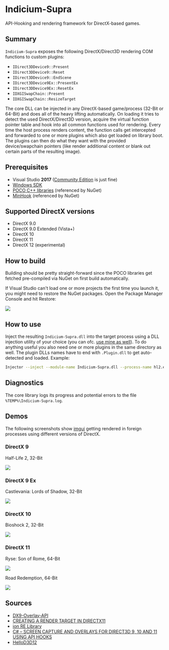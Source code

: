 # Indicium-Supra

API-Hooking and rendering framework for DirectX-based games.

## Summary
`Indicium-Supra` exposes the following DirectX/Direct3D rendering COM functions to custom plugins:
 * `IDirect3DDevice9::Present`
 * `IDirect3DDevice9::Reset`
 * `IDirect3DDevice9::EndScene`
 * `IDirect3DDevice9Ex::PresentEx`
 * `IDirect3DDevice9Ex::ResetEx`
 * `IDXGISwapChain::Present`
 * `IDXGISwapChain::ResizeTarget`

The core DLL can be injected in any DirectX-based game/process (32-Bit or 64-Bit) and does all of the heavy lifting automatically. On loading it tries to detect the used DirectX/Direct3D version, acquire the virtual function pointer table and hook into all common functions used for rendering. Every time the host process renders content, the function calls get intercepted and forwarded to one or more plugins which also get loaded on library boot. The plugins can then do what they want with the provided device/swapchain pointers (like render additional content or blank out certain parts of the resulting image).

## Prerequisites
 * Visual Studio **2017** ([Community Edition](https://www.visualstudio.com/thank-you-downloading-visual-studio/?sku=Community&rel=15) is just fine)
 * [Windows SDK](https://developer.microsoft.com/en-us/windows/downloads/windows-10-sdk)
 * [POCO C++ libraries](https://pocoproject.org/) (referenced by NuGet)
 * [MinHook](https://github.com/TsudaKageyu/minhook) (referenced by NuGet)
 
## Supported DirectX versions
 * DirectX 9.0
 * DirectX 9.0 Extended (Vista+)
 * DirectX 10
 * DirectX 11
 * DirectX 12 (experimental)

## How to build
Building should be pretty straight-forward since the POCO libraries get fetched pre-compiled via NuGet on first build automatically.

If Visual Studio can't load one or more projects the first time you launch it, you might need to restore the NuGet packages. Open the Package Manager Console and hit Restore:

![](https://lh3.googleusercontent.com/-K6g4v1RNMQo/WYyUwkquvZI/AAAAAAAAALQ/G_njXRtZQmwZUmo210vcLN_3pJphOuNigCHMYCw/s0/devenv_2017-08-10_19-15-45.png)

## How to use
Inject the resulting `Indicium-Supra.dll` into the target process using a DLL injection utility of your choice (you can ofc. [use mine as well](https://github.com/nefarius/Injector)). To do anything useful you also need one or more plugins in the same directory as well. The plugin DLLs names have to end with `.Plugin.dll` to get auto-detected and loaded. Example:

```Bash
Injector --inject --module-name Indicium-Supra.dll --process-name hl2.exe
```

## Diagnostics
The core library logs its progress and potential errors to the file `%TEMP%\Indicium-Supra.log`.

## Demos
The following screenshots show [imgui](https://github.com/ocornut/imgui) getting rendered in foreign processes using different versions of DirectX.
### DirectX 9
Half-Life 2, 32-Bit

![](https://lh3.googleusercontent.com/-Xxo-6C13lLQ/WYtg-8solMI/AAAAAAAAAKI/DpJAtgbemjUosoeGgVu4nTh4dMW52rweACHMYCw/s0/hl2_2017-08-09_21-22-31.png)

### DirectX 9 Ex
Castlevania: Lords of Shadow, 32-Bit

![](https://lh3.googleusercontent.com/-lzrH1cvY-io/WYtiMBHjoOI/AAAAAAAAAKU/sghbja-iE4ML7hCJPJ_7NomW5UxlDvREwCHMYCw/s0/CastlevaniaLoSUE_2017-08-09_21-27-44.jpg)

### DirectX 10
Bioshock 2, 32-Bit

![](https://lh3.googleusercontent.com/-oWNHhCbWBLo/WYxWJ0l6qqI/AAAAAAAAAK0/2yTiRcSeH-I-6YUmsGfPimBSti4VobfQgCHMYCw/s0/Bioshock2_2017-08-10_14-48-38.png)

### DirectX 11
Ryse: Son of Rome, 64-Bit

![](https://lh3.googleusercontent.com/-A1Yj4RE07C4/WYtnLFgGg3I/AAAAAAAAAKk/ZMEfZNAQ670XR4vtRtO0Yy3vN2EXwXKygCHMYCw/s0/Ryse_2017-08-09_21-48-57.png)

Road Redemption, 64-Bit

![](https://lh3.googleusercontent.com/-v2Ao0kCoTvg/WZGSQeniK8I/AAAAAAAAAN0/TXpCVv8pLFoGsuKlwnBRufFuG_ZXaZmRACHMYCw/s0/RoadRedemptionEarlyAccess_2017-08-14_14-06-21.png)

## Sources
 * [DX9-Overlay-API](https://github.com/agrippa1994/DX9-Overlay-API)
 * [CREATING A RENDER TARGET IN DIRECTX11](http://www.hlsl.co.uk/blog/2014/11/19/creating-a-render-target-in-directx11)
 * [ion RE Library](https://github.com/scen/ionlib)
 * [C# – SCREEN CAPTURE AND OVERLAYS FOR DIRECT3D 9, 10 AND 11 USING API HOOKS](http://spazzarama.com/2011/03/14/c-screen-capture-and-overlays-for-direct3d-9-10-and-11-using-api-hooks/)
 * [HelloD3D12](https://github.com/GPUOpen-LibrariesAndSDKs/HelloD3D12)
